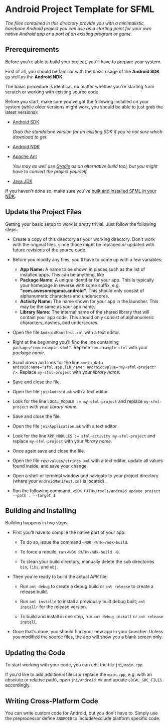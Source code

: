Android Project Template for SFML
=================================

*The files contained in this directory provide you with a minimalistic, barebone Android project you can use as a starting point for your own native Android app or a port of an existing program or game.*

Prerequirements
---------------

Before you're able to build your project, you'll have to prepare your system.

First of all, you should be familiar with the basic usage of the **Android SDK** as well as the **Android NDK**.

The basic procedure is identical, no matter whether you're starting from scratch or working with existing source code.

Before you start, make sure you've got the following installed on your system (while older versions might work, you should be able to just grab the latest versions):

* [Android SDK](http://developer.android.com/sdk/index.html)

  *Grab the standalone version for an existing SDK if you're not sure which download to get.*

* [Android NDK](http://developer.android.com/tools/sdk/ndk/index.html)

* [Apache Ant](https://www.apache.org/dist/ant/binaries/)

  *You may as well use [Gradle](http://www.gradle.org/) as an alternative build tool, but you might have to convert the project yourself.*

* [Java JDK](http://www.oracle.com/technetwork/java/javase/downloads/index.html)

If you haven't done so, make sure you've [built and installed SFML in your NDK](https://github.com/LaurentGomila/SFML/wiki/Tutorial%3A-Building-SFML-for-Android).


Update the Project Files
------------------------

Getting your basic setup to work is pretty trivial. Just follow the following steps:

* Create a copy of this directory as your working directory. Don't work with the original files, since those might be replaced or updated with future revisions of the source code.

* Before you modify any files, you'll have to come up with a few variables:

  * **App Name:** A name to be shown in places such as the list of installed apps. This can be anything, like
  * **Package Name:** A unique identifier for your app. This is typically your homepage in reverse with some suffix, e.g. **"com.awesomegame.android"**. This should only consist of alphanumeric characters and underscores.
  * **Activity Name:** The name shown for your app in the launcher. This may be the same as your app name.
  * **Library Name:** The internal name of the shared library that will contain your app code. This should only consist of alphanumeric characters, dashes, and underscores.

* Open the file `AndroidManifest.xml` with a text editor.

* Right at the beginning you'll find the line containing `package="com.example.sfml"`. Replace `com.example.sfml` with your *package name*.

* Scroll down and look for the line `<meta-data android:name="sfml.app.lib_name" android:value="my-sfml-project" />`. Replace `my-sfml-project` with your *library name*.

* Save and close the file.

* Open the file `jni/Android.mk` with a text editor.

* Look for the line `LOCAL_MODULE := my-sfml-project` and replace `my-sfml-project` with your *library name*.

* Save and close the file.

* Open the file `jni/Application.mk` with a text editor.

* Look for the line `APP_MODULES := sfml-activity my-sfml-project` and replace `my-sfml-project` with your *library name*.

* Once again save and close the file.

* Open the file `res/values/strings.xml` with a text editor, update all values found inside, and save your change.

* Open a shell or terminal window and navigate to your project directory (where your `AndroidManifest.xml` is located).

* Run the following command: `<SDK PATH>/tools/android update project --path . --target 1`


Building and Installing
-----------------------

Building happens in two steps:

* First you'll have to compile the native part of your app:

  * To do so, issue the command `<NDK PATH>/ndk-build`.

  * To force a rebuild, run `<NDK PATH>/ndk-build -B`.

  * To clean your build directory, manually delete the sub directories `bin`, `libs`, and `obj`.

* Then you're ready to build the actual *APK* file:

  * Run `ant debug` to create a debug build or `ant release` to create a release build.

  * Run `ant installd` to install a previously built debug built; `ant installr` for the release version.

  * To build and install in one step, run `ant debug install` or `ant release install`.

* Once that's done, you should find your new app in your launcher. Unless you modified the source files, the app will show you a blank screen only.


Updating the Code
-----------------

To start working with your code, you can edit the file `jni/main.cpp`.

If you'd like to add additional files (or replace the `main.cpp`, e.g. with an absolute or relative path), open `jni/Android.mk` and update `LOCAL_SRC_FILES` accordingly.


Writing Cross-Platform Code
---------------------------

You can write custom code for Android, but you don't have to. Simply use the preprocessor define `ANDROID` to include/exclude platform specific code.
